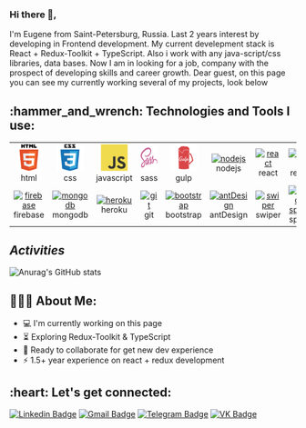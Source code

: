 ### Hi there 👋,
<!-- ![](https://i.pinimg.com/736x/9f/76/3a/9f763a5d299cdb4e0cb731386f96c18d.jpg) -->

I'm Eugene from Saint-Petersburg, Russia. Last 2 years interest by developing  in Frontend development. My current develepment stack is React + Redux-Toolkit + TypeScript. Also i work with any java-script/css libraries, data bases. 
Now I am in looking for a job, company with the prospect of developing skills and career growth.
Dear guest, on this page you can see my currently working several of my projects, look below 


<h2 align="left">:hammer_and_wrench: Technologies and Tools I use:</h2>


<table>
                <tr>
                    <td align="center" width="96">
                        <a href="https://www.w3.org/html/">
                            <img src="https://raw.githubusercontent.com/devicons/devicon/master/icons/html5/html5-original-wordmark.svg" width="48" height="48" alt="html5" />
                        </a>
                        <br>html
                    </td>
                    <td align="center" width="96">
                        <a href="https://www.w3schools.com/css/">
                            <img src="https://raw.githubusercontent.com/devicons/devicon/master/icons/css3/css3-original-wordmark.svg" width="48" height="48" alt="css3" />
                        </a>
                        <br>css
                    </td>
                    <td align="center" width="96">
                        <a href="https://learn.javascript.ru/">
                            <img src="https://raw.githubusercontent.com/devicons/devicon/1119b9f84c0290e0f0b38982099a2bd027a48bf1/icons/javascript/javascript-original.svg" width="48" height="48" alt="javascript" />
                        </a>
                        <br>javascript
                    <td align="center" width="96">
                        <a href="https://sass-lang.com">
                            <img src="https://raw.githubusercontent.com/devicons/devicon/master/icons/sass/sass-original.svg" width="48" height="48" alt="sass" />
                        </a>
                        <br>sass
                    </td>
                    <td align="center" width="96">
                        <a href="https://gulpjs.com/">
                            <img src="https://raw.githubusercontent.com/gulpjs/artwork/master/community/logo-2021/community.png" width="48" height="48" alt="gulp" />
                        </a>
                        <br>gulp
                    </td>
                    </td>
                    <td align="center" width="96">
                        <a href="https://nodejs.org">
                            <img src="https://www.vectorlogo.zone/logos/nodejs/nodejs-icon.svg" width="48" height="48" alt="nodejs" />
                        </a>
                        <br>nodejs
                    </td>
                    <td align="center" width="96">
                        <a href="https://reactjs.org/">
                            <img src="https://www.vectorlogo.zone/logos/reactjs/reactjs-icon.svg" width="48" height="48" alt="react" />
                        </a>
                        <br>react
                    </td>
                    <td align="center" width="96">
                        <a href="https://redux-toolkit.js.org/">
                            <img src="https://raw.githubusercontent.com/detain/svg-logos/780f25886640cef088af994181646db2f6b1a3f8/svg/redux.svg" width="48" height="48" alt="redux" />
                        </a>
                        <br>redux
                    </td>
                    <td align="center" width="96">
                        <a href="https://www.typescriptlang.org/" >
                            <img src="https://www.vectorlogo.zone/logos/typescriptlang/typescriptlang-icon.svg" width="48" height="48" alt="typescript" />
                        </a>
                        <br>typescript
                    </td>
                </tr>
                <tr>
                    <td align="center" width="96">
                        <a href="https://firebase.google.com/" >
                            <img src="https://www.vectorlogo.zone/logos/firebase/firebase-icon.svg" width="48" height="48" alt="firebase" />
                        </a>
                        <br>firebase
                    </td>
                    <td align="center" width="96">
                        <a href="https://www.mongodb.com/">
                            <img src="https://www.vectorlogo.zone/logos/mongodb/mongodb-icon.svg" width="48" height="48" alt="mongodb" />
                        </a>
                        <br>mongodb
                    </td>
                    <td align="center" width="96">
                        <a href="https://www.heroku.com/">
                            <img src="https://www.vectorlogo.zone/logos/heroku/heroku-icon.svg" width="48" height="48" alt="heroku" />
                        </a>
                        <br>heroku
                    </td>
                    <td align="center" width="96">
                        <a href="https://git-scm.com/">
                            <img src="https://www.vectorlogo.zone/logos/git-scm/git-scm-icon.svg" width="48" height="48" alt="git" />
                        </a>
                        <br>git
                    </td>
                    <td align="center" width="96">
                        <a href="https://getbootstrap.com/">
                            <img src="https://www.vectorlogo.zone/logos/getbootstrap/getbootstrap-icon.svg" width="48" height="48" alt="bootstrap" />
                        </a>
                        <br>bootstrap
                    </td>
                    <td align="center" width="96">
                        <a href="https://ant.design/" >
                            <img src="https://seeklogo.com/images/A/ant-design-logo-EAB6B3D5D9-seeklogo.com.png" width="48" height="48" alt="antDesign" />
                        </a>
                        <br>antDesign
                    </td>
                    <td align="center" width="96">
                        <a href="https://swiperjs.com/" >
                            <img src="https://cms-assets.tutsplus.com/uploads/users/780/posts/39427/image-upload/68747470733a2f2f6769746875622e7375726d6f6e2e6d652f696d616765732f636f6d6d6f6e2f7377697065722d6c6f676f2e737667.svg" width="48" height="48" alt="swiper" />
                        </a>
                        <br>swiper
                    </td>
                    <td align="center" width="96">
                        <a href="https://react-spring.io/" >
                            <img src="https://react-spring.io/spring-icon.png" width="48" height="48" alt="react-spring" />
                        </a>
                        <br>spring
                    </td>
                    <td align="center" width="96">
                        <a href="https://react-hook-form.com/" >
                            <img src="https://pbs.twimg.com/profile_images/1373527896472489987/YjVZynHb_400x400.jpg" width="48" height="48" alt="react-hook-form" />
                        </a>
                        <br>form
                    </td>
                </tr>
</table>

## _Activities_

![Anurag's GitHub stats](https://github-readme-stats.vercel.app/api?username=fpsska&show_icons=true&theme=tokyonight)

<h2 align="left">👨🏻‍💻 About Me:</h2>

- :computer: I'm currently working on this page
- :hourglass_flowing_sand:  Exploring Redux-Toolkit & TypeScript
- :rocket: Ready to collaborate for get new dev experience
- :zap: 1.5+ year experience on react + redux development

<h2 align="left">:heart: Let's get connected:</h2>

[![Linkedin Badge](https://img.shields.io/badge/-linkedin-blue?style=flat-square&logo=Linkedin&logoColor=white&link=https://www.linkedin.com/in/eugene-egorov-040129234/)](https://www.linkedin.com/in/eugene-egorov-040129234/)
[![Gmail Badge](https://img.shields.io/badge/-gmail-blue?style=flat-square&logo=Gmail&logoColor=white)](mailto:fpsska1337@gmail.com) 
[![Telegram Badge](https://img.shields.io/badge/-telegram-blue?style=flat-square&logo=Telegram&logoColor=white&link=https://t.me/Fpsska)](https://t.me/Fpsska) 
[![VK Badge](https://img.shields.io/badge/-vk-blue?style=flat-square&logo=VK&logoColor=white&link=https://vk.com/fpsska)](https://vk.com/fpsska)
